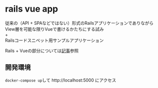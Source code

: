 # rails vue app
従来の（API + SPAなどではない）形式のRailsアプリケーションでありながらView層を可能な限りVueで書けるかたちにする試み  
\+  
Railsコードスニペット用サンプルアプリケーション

Rails + Vueの部分については[記事](https://qiita.com/cumet04/items/52cc84949a7ce9351317)参照

## 開発環境
`docker-compose up`して http://localhost:5000 にアクセス
